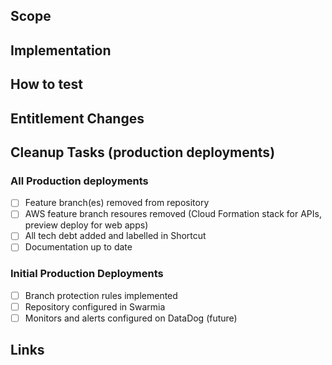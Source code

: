 <!--

Please use the content below as a template for your pull request.
Feel free to remove sections which do not make sense.

-->

## Scope

<!-- Brief description of WHAT you’re doing and WHY. -->

## Implementation

<!--

Some description of HOW you achieved it. Perhaps give a high level description of the program flow. Did you need to refactor something? What trade-offs did you take? Are there things in here which you’d particularly like people to pay close attention to?

-->

## How to test

<!--

A straightforward scenario of how to test your changes could help colleagues that are not familiar with the part of the code that you are changing but want to see it in action.

A "How To Test" section can look something like this:

- Sign in with a user with tracks
- Activate `show_awesome_cat_gifs` feature (add `?feature.show_awesome_cat_gifs=1` to your URL)

-->

## Entitlement Changes

<!-- List of entitlements being introduced or updated -->

## Cleanup Tasks (production deployments)

### All Production deployments

- [ ] Feature branch(es) removed from repository
- [ ] AWS feature branch resoures removed (Cloud Formation stack for APIs, preview deploy for web apps)
- [ ] All tech debt added and labelled in Shortcut
- [ ] Documentation up to date

### Initial Production Deployments

- [ ] Branch protection rules implemented
- [ ] Repository configured in Swarmia
- [ ] Monitors and alerts configured on DataDog (future)

## Links

<!-- Links to Miro boards or Figma design -->
